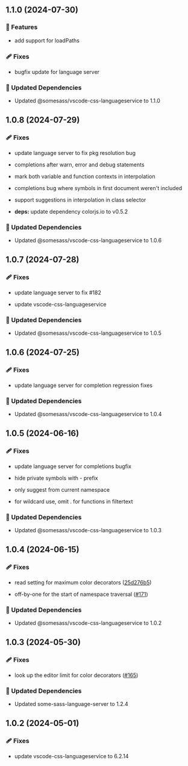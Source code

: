 ## 1.1.0 (2024-07-30)


### 🚀 Features

- add support for loadPaths


### 🩹 Fixes

- bugfix update for language server


### 🧱 Updated Dependencies

- Updated @somesass/vscode-css-languageservice to 1.1.0

## 1.0.8 (2024-07-29)


### 🩹 Fixes

- update language server to fix pkg resolution bug

- completions after warn, error and debug statements

- mark both variable and function contexts in interpolation

- completions bug where symbols in first document weren't included

- support suggestions in interpolation in class selector

- **deps:** update dependency colorjs.io to v0.5.2


### 🧱 Updated Dependencies

- Updated @somesass/vscode-css-languageservice to 1.0.6

## 1.0.7 (2024-07-28)


### 🩹 Fixes

- update language server to fix #182

- update vscode-css-languageservice


### 🧱 Updated Dependencies

- Updated @somesass/vscode-css-languageservice to 1.0.5

## 1.0.6 (2024-07-25)


### 🩹 Fixes

- update language server for completion regression fixes


### 🧱 Updated Dependencies

- Updated @somesass/vscode-css-languageservice to 1.0.4

## 1.0.5 (2024-06-16)


### 🩹 Fixes

- update language server for completions bugfix

- hide private symbols with - prefix

- only suggest from current namespace

- for wildcard use, omit . for functions in filtertext


### 🧱 Updated Dependencies

- Updated @somesass/vscode-css-languageservice to 1.0.3

## 1.0.4 (2024-06-15)


### 🩹 Fixes

- read setting for maximum color decorators ([25d276b5](https://github.com/wkillerud/some-sass/commit/25d276b5))

- off-by-one for the start of namespace traversal ([#171](https://github.com/wkillerud/some-sass/pull/171))


### 🧱 Updated Dependencies

- Updated @somesass/vscode-css-languageservice to 1.0.2

## 1.0.3 (2024-05-30)


### 🩹 Fixes

- look up the editor limit for color decorators ([#165](https://github.com/wkillerud/some-sass/pull/165))


### 🧱 Updated Dependencies

- Updated some-sass-language-server to 1.2.4

## 1.0.2 (2024-05-01)


### 🩹 Fixes

- update vscode-css-languageservice to 6.2.14